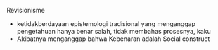 Revisionisme
- ketidakberdayaan epistemologi tradisional yang menganggap pengetahuan hanya benar salah, tidak membahas prosesnya, kaku
- Akibatnya menganggap bahwa Kebenaran adalah Social construct